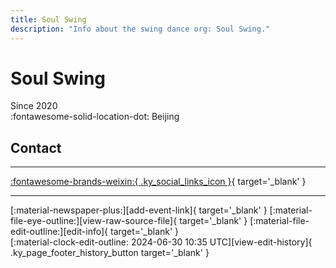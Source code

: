 ```yaml
---
title: Soul Swing
description: "Info about the swing dance org: Soul Swing."
---
```


# Soul Swing

Since 2020  
:fontawesome-solid-location-dot: Beijing  


## Contact


---

 [:fontawesome-brands-weixin:{ .ky_social_links_icon }](# "SOUL SWING"){ target='_blank' }

---

<div class="ky_page_footer" markdown>
<div class="ky_page_footer_trailing" markdown="span">
[:material-newspaper-plus:][add-event-link]{ target='_blank' }
[:material-file-eye-outline:][view-raw-source-file]{ target='_blank' }
[:material-file-edit-outline:][edit-info]{ target='_blank' }
</div>
<div class="ky_page_footer_leading" markdown="span">
[:material-clock-edit-outline: 2024-06-30 10:35 UTC][view-edit-history]{ .ky_page_footer_history_button target='_blank' }
</div>
</div>

[add-event-link]: https://github.com/swingdance/events/issues/new?assignees=&labels=add+event&projects=&template=02-add_entity.yml&title=%5Bcn%5D%20%3CName%3E&region=cn&province=Beijing&city=Beijing&org_id=soul-swing "Add Event"
[view-raw-source-file]: https://github.com/swingdance/orgs/blob/main/cn/soul-swing.json "View Raw Source File"
[edit-info]: https://github.com/swingdance/orgs/issues/new?assignees=&labels=update+org&projects=&template=03-update_entity.yml&title=%5Bcn%5D%20Soul%20Swing&region=cn&id=soul-swing&name=Soul%20Swing "Edit Info"

[view-edit-history]: https://github.com/swingdance/orgs/commits/main/cn/soul-swing.json "View Edit History"
